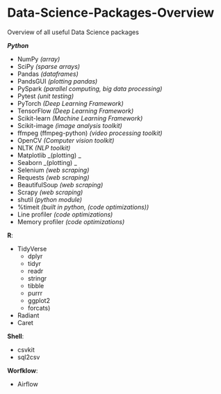 # Data-Science-Packages-Overview
Overview of all useful Data Science packages

***Python***

- NumPy _(array)_
- SciPy _(sparse arrays)_
- Pandas _(dataframes)_
- PandsGUI _(plotting pandas)_
- PySpark _(parallel computing, big data processing)_
- Pytest _(unit testing)_
- PyTorch _(Deep Learning Framework)_
- TensorFlow _(Deep Learning Framework)_
- Scikit-learn _(Machine Learning Framework)_
- Scikit-image _(image analysis toolkit)_
- ffmpeg (ffmpeg-python) _(video processing toolkit)_
- OpenCV _(Computer vision toolkit)_
- NLTK _(NLP toolkit)_
- Matplotlib  _(plotting) _
- Seaborn _(plotting) _
- Selenium _(web scraping)_
- Requests _(web scraping)_
- BeautifulSoup _(web scraping)_
- Scrapy _(web scraping)_
- shutil _(python module)_
- %timeit _(built in python, (code optimizations))_
- Line profiler _(code optimizations)_
- Memory profiler _(code optimizations)_

**R**:
- TidyVerse 
  - dplyr
  - tidyr
  - readr
  - stringr
  - tibble
  - purrr
  - ggplot2
  - forcats)
- Radiant
- Caret

**Shell**:
- csvkit
- sql2csv

**Worfklow**:
- Airflow
